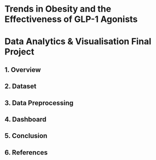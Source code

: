# Trends in Obesity and the Effectiveness of GLP-1 Agonists
# Data Analytics & Visualisation Final Project

## 1. Overview

## 2. Dataset

## 3. Data Preprocessing

## 4. Dashboard

## 5. Conclusion

## 6. References
